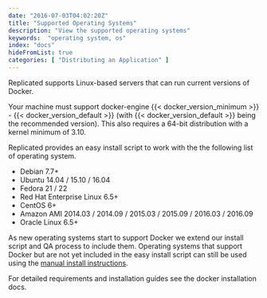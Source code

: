 ```yaml
---
date: "2016-07-03T04:02:20Z"
title: "Supported Operating Systems"
description: "View the supported operating systems"
keywords:  "operating system, os"
index: "docs"
hideFromList: true
categories: [ "Distributing an Application" ]
---
```


Replicated supports Linux-based servers that can run current versions of Docker.

Your machine must support docker-engine {{< docker_version_minimum >}} - {{< docker_version_default >}}
(with {{< docker_version_default >}} being the recommended version). This also requires a 64-bit distribution with a
kernel minimum of 3.10.

Replicated provides an easy install script to work with the the following list of operating system.

- Debian 7.7+
- Ubuntu 14.04 / 15.10 / 16.04
- Fedora 21 / 22
- Red Hat Enterprise Linux 6.5+
- CentOS 6+
- Amazon AMI 2014.03 / 2014.09 / 2015.03 / 2015.09 / 2016.03 / 2016.09
- Oracle Linux 6.5+

As new operating systems start to support Docker we extend our install script and QA process to include them.  Operating
systems that support Docker but are not yet included in the easy install script can still be used
using the [manual install instructions](/docs/distributing-an-application/installing-manually/).

For detailed requirements and installation guides see the docker installation docs.

